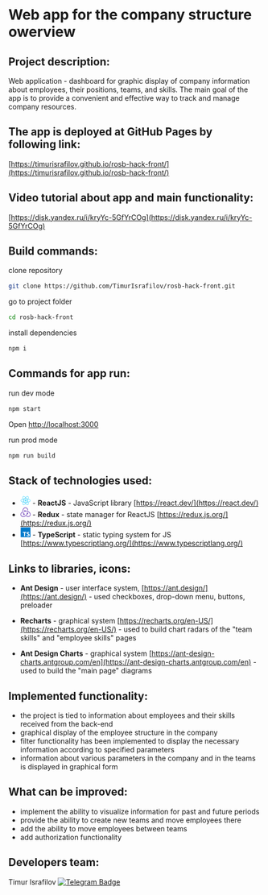 # Web app for the company structure owerview

## Project description:

Web application - dashboard for graphic display of company information about employees, their positions, teams, and skills. The main goal of the app is to provide a convenient and effective way to track and manage company resources.

## The app is deployed at GitHub Pages by following link:

[https://timurisrafilov.github.io/rosb-hack-front/](https://timurisrafilov.github.io/rosb-hack-front/)

## Video tutorial about app and main functionality:

[https://disk.yandex.ru/i/kryYc-5GfYrCOg](https://disk.yandex.ru/i/kryYc-5GfYrCOg)

## Build commands:

clone repository
```bash
git clone https://github.com/TimurIsrafilov/rosb-hack-front.git
```

go to project folder
```bash
cd rosb-hack-front
```

install dependencies
```bash
npm i
```

## Commands for app run:

run dev mode
```bash
npm start
```

Open [http://localhost:3000](http://localhost:3000)

run prod mode
```bash
npm run build
```

## Stack of technologies used:

- <img src="https://github.com/devicons/devicon/blob/master/icons/react/react-original.svg" title="reactjs" alt="reactjs" width="20" height="20"/> - **ReactJS** - JavaScript library [https://react.dev/](https://react.dev/)
- <img src="https://github.com/devicons/devicon/blob/master/icons/redux/redux-original.svg" title="redux" alt="redux" width="20" height="20"/> - **Redux** - state manager for ReactJS [https://redux.js.org/](https://redux.js.org/)
- <img src="https://github.com/devicons/devicon/blob/master/icons/typescript/typescript-original.svg" title="typescript" alt="typescript" width="20" height="20"/> - **TypeScript** - static typing system for JS [https://www.typescriptlang.org/](https://www.typescriptlang.org/)

## Links to libraries, icons:

- **Ant Design** - user interface system,  [https://ant.design/](https://ant.design/) - used checkboxes, drop-down menu, buttons, preloader

- **Recharts** - graphical system [https://recharts.org/en-US/](https://recharts.org/en-US/) - used to build chart radars of the "team skills" and "employee skills" pages

- **Ant Design Charts** - graphical system [https://ant-design-charts.antgroup.com/en](https://ant-design-charts.antgroup.com/en) - used to build the "main page" diagrams

## Implemented functionality:
- the project is tied to information about employees and their skills received from the back-end
- graphical display of the employee structure in the company
- filter functionality has been implemented to display the necessary information according to specified parameters
- information about various parameters in the company and in the teams is displayed in graphical form

## What can be improved:
- implement the ability to visualize information for past and future periods
- provide the ability to create new teams and move employees there
- add the ability to move employees between teams
- add authorization functionality

## Developers team:

Timur Israfilov
[![Telegram Badge](https://img.shields.io/badge/-timurisrafilov-blue?style=flat&logo=Telegram&logoColor=white)](https://t.me/timooooon11)
